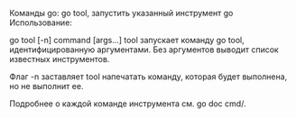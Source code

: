 Команды go: go tool, запустить указанный инструмент go
Использование:


go tool [-n] command [args...]
tool запускает команду go tool, идентифицированную аргументами. Без аргументов выводит список известных инструментов.

Флаг -n заставляет tool напечатать команду, которая будет выполнена, но не выполнит ее.

Подробнее о каждой команде инструмента см. go doc cmd/<command>.
